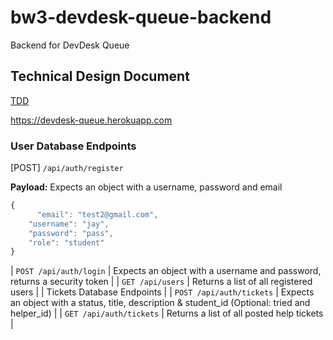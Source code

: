 # bw3-devdesk-queue-backend
Backend for DevDesk Queue

## Technical Design Document
[TDD](https://docs.google.com/document/d/1NNdDonJhEtS1wGPb88NQR7Fg2C0gkBwX51sXeloip68/edit#)


https://devdesk-queue.herokuapp.com





### User Database Endpoints 

 [POST] `/api/auth/register` 

 **Payload:** Expects an object with a username, password and email 

```js 
{
	  "email": "test2@gmail.com",
    "username": "jay",
    "password": "pass",
    "role": "student"
}
```

| `POST /api/auth/login` | Expects an object with a username and password, returns a security token |
| `GET /api/users` | Returns a list of all registered users | 
| Tickets Database Endpoints |
| `POST /api/auth/tickets` | Expects an object with a status, title, description & student_id (Optional: tried and helper_id) |
| `GET /api/auth/tickets` | Returns a list of all posted help tickets | 


